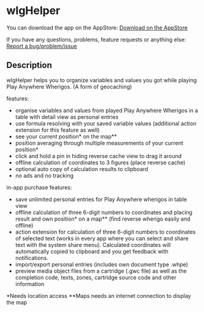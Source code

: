 # wIgHelper

You can download the app on the AppStore:
[Download on the AppStore](https://apps.apple.com/de/app/wighelper/id1260686079)


If you have any questions, problems, feature requests or anything else:
[Report a bug/problem/issue](https://github.com/andre0707/wIgHelper/issues)


## Description

wIgHelper helps you to organize variables and values you got while playing Play Anywhere Wherigos. (A form of geocaching)

features:
- organise variables and values from played Play Anywhere Wherigos in a table with detail view as personal entries
- use formula resolving with your saved variable values (additional action extension for this feature as well)
- see your current position* on the map**
- position averaging through multiple measurements of your current position*
- click and hold a pin in hiding reverse cache view to drag it around
- offline calculation of coordinates to 3 figures (place reverse cache)
- optional auto copy of calculation results to clipboard
- no ads and no tracking

in-app purchase features:
- save unlimited personal entries for Play Anywhere wherigos in table view
- offline calculation of three 6-digit numbers to coordinates and placing result and own position* on a map** (find reverse wherigo easily and offline)
- action extension for calculation of three 6-digit numbers to coordinates of selected text (works in every app where you can select and share text with the system share menu). Calculated coordinates will automatically  copied to clipboard and you get feedback with notifications.
- import/export personal entries (includes own document type .whpe)
- preview media object files from a cartridge (.gwc file) as well as the completion code, texts, zones, cartridge source code and other information

*Needs location access
**Maps needs an internet connection to display the map
